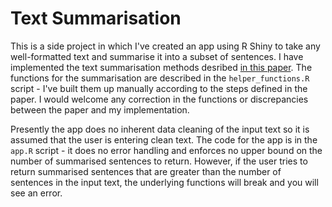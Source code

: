 # Text Summarisation

This is a side project in which I've created an app using R Shiny to take any well-formatted text and summarise it into a subset of sentences. I have implemented the text summarisation methods desribed [in this paper](https://www.cs.bham.ac.uk/~pxt/IDA/text_summary.pdf). The functions for the summarisation are described in the `helper_functions.R` script - I've built them up manually according to the steps defined in the paper. I would welcome any correction in the functions or discrepancies between the paper and my implementation. 

Presently the app does no inherent data cleaning of the input text so it is assumed that the user is entering clean text. The code for the app is in the `app.R` script - it does no error handling and enforces no upper bound on the number of summarised sentences to return. However, if the user tries to return summarised sentences that are greater than the number of sentences in the input text, the underlying functions will break and you will see an error. 


